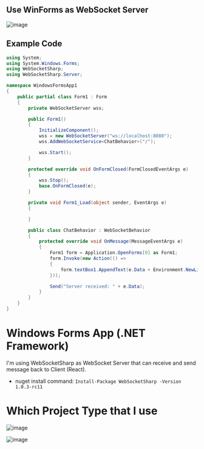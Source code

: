 ## Use WinForms as WebSocket Server
![image](https://github.com/user-attachments/assets/72bae2c4-1ef7-4294-aa3b-00bc9e286ff8)

## Example Code
```cs
using System;
using System.Windows.Forms;
using WebSocketSharp;
using WebSocketSharp.Server;

namespace WindowsFormsApp1
{
    public partial class Form1 : Form
    {
        private WebSocketServer wss;

        public Form1()
        {
            InitializeComponent();
            wss = new WebSocketServer("ws://localhost:8080");
            wss.AddWebSocketService<ChatBehavior>("/");

            wss.Start();
        }

        protected override void OnFormClosed(FormClosedEventArgs e)
        {
            wss.Stop();
            base.OnFormClosed(e);
        }

        private void Form1_Load(object sender, EventArgs e)
        {

        }

        public class ChatBehavior : WebSocketBehavior
        {
            protected override void OnMessage(MessageEventArgs e)
            {
                Form1 form = Application.OpenForms[0] as Form1;
                form.Invoke(new Action(() =>
                {
                    form.textBox1.AppendText(e.Data + Environment.NewLine);
                }));

                Send("Server received: " + e.Data);
            }
        }
    }
}
```

# Windows Forms App (.NET Framework)
I'm using WebSocketSharp as WebSocket Server that can receive and send message back to Client (React).
- nuget install command: `Install-Package WebSocketSharp -Version 1.0.3-rc11`

# Which Project Type that I use
![image](https://github.com/user-attachments/assets/29ccb191-68b5-44fa-8d69-98c7042ee020)

![image](https://github.com/user-attachments/assets/f64f6458-47c5-41e1-8305-d509849d3a92)
